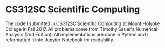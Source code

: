 # CS312SC Scientific Computing

The code I submitted in CS312SC Scientific Computing at Mount Holyoke College in Fall 2017. 
All problems come from Timothy Sauer's Numerical Analysis (2nd Edition). All implementations are done in Python and I reformatted it into Jupyter Notebook for readability.